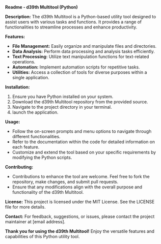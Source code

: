 **Readme - d39th Multitool (Python)**

**Description:**
The d39th Multitool is a Python-based utility tool designed to assist users with various tasks and functions. It provides a range of functionalities to streamline processes and enhance productivity.

**Features:**
- **File Management:** Easily organize and manipulate files and directories.
- **Data Analysis:** Perform data processing and analysis tasks efficiently.
- **Text Processing:** Utilize text manipulation functions for text-related operations.
- **Automation:** Implement automation scripts for repetitive tasks.
- **Utilities:** Access a collection of tools for diverse purposes within a single application.

**Installation:**
1. Ensure you have Python installed on your system.
2. Download the d39th Multitool repository from the provided source.
3. Navigate to the project directory in your terminal.
4. launch the application.

**Usage:**
- Follow the on-screen prompts and menu options to navigate through different functionalities.
- Refer to the documentation within the code for detailed information on each feature.
- Customize and extend the tool based on your specific requirements by modifying the Python scripts.

**Contributing:**
- Contributions to enhance the tool are welcome. Feel free to fork the repository, make changes, and submit pull requests.
- Ensure that any modifications align with the overall purpose and functionality of the d39th Multitool.

**License:**
This project is licensed under the MIT License. See the LICENSE file for more details.

**Contact:**
For feedback, suggestions, or issues, please contact the project maintainer at [email address].

**Thank you for using the d39th Multitool!**
Enjoy the versatile features and capabilities of this Python utility tool.
